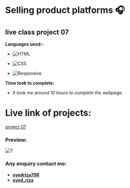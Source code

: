# Selling product platforms 🎧 

## live class project 07

**Languages uesd:-**

- ![HTML](https://img.shields.io/badge/-HTML5-orange)

- ![CSS](https://img.shields.io/badge/-CSS3-green)

- ![Responsive](https://img.shields.io/badge/-Responsive-yellow)

**Time took to complete:**

- *It took me around 10 hours to complete the webpage.*

# Live link of projects:
 [project 07]()

 ### Preview:

![7](https://user-images.githubusercontent.com/115790586/208295289-7d0357a0-e6c8-4b00-8008-40bd36ccbdea.png)

 ### Any enquiry contact me:
 - **[syedriza796](https://www.instagram.com/)**
 - **[syed_riza](https://www.linkedin.com/in/syed-riza-815770246/)**
 


 